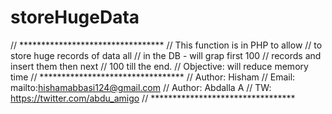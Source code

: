 # storeHugeData
// *********************************
// This function is in PHP to allow
// to store huge records of data all
// in the DB - will grap first 100
// records and insert them then next
// 100 till the end.
// Objective: will reduce memory time
// *********************************
// Author: Hisham
// Email: mailto:hishamabbasi124@gmail.com
// Author: Abdalla A
// TW: https://twitter.com/abdu_amigo
// *********************************
